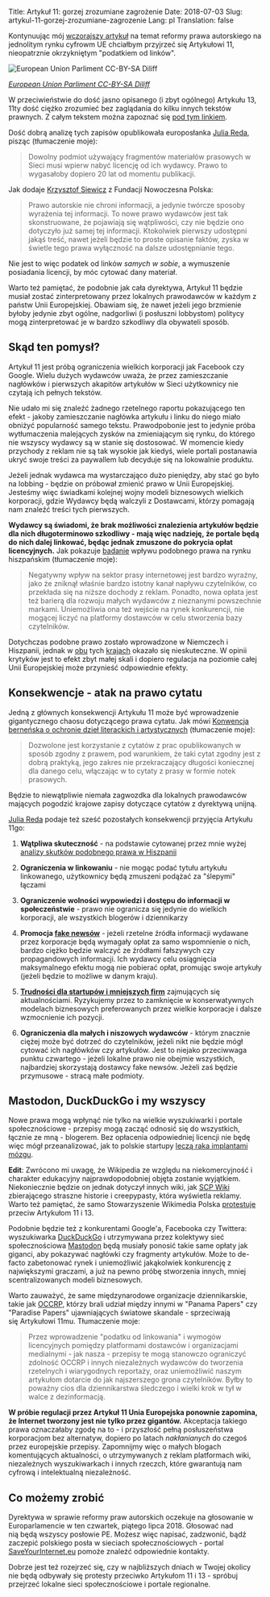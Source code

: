 Title: Artykuł 11: gorzej zrozumiane zagrożenie
Date: 2018-07-03
Slug: artykul-11-gorzej-zrozumiane-zagrozenie
Lang: pl
Translation: false

Kontynuując mój [wczorajszy artykuł](/nie-zamierzone-efekty-reformy-praw-autorskich-w-ue-pl.html) na temat reformy prawa autorskiego na jednolitym rynku cyfrowm UE chciałbym przyjrzeć się Artykułowi 11, nieopatrznie okrzykniętym "podatkiem od linków".

![European Union Parliment CC-BY-SA Diliff](/images/21_artykul_11/artykul_11.jpg)

[*European Union Parliment CC-BY-SA Diliff*](https://en.wikipedia.org/wiki/File:European_Parliament_Strasbourg_Hemicycle_-_Diliff.jpg)

W przeciwieństwie do dość jasno opisanego (i zbyt ogólnego) Artykułu 13, 11ty dość ciężko zrozumieć bez zaglądania do kilku innych tekstów prawnych. Z całym tekstem można zapoznać się [pod tym linkiem](https://eur-lex.europa.eu/legal-content/PL/TXT/HTML/?uri=CELEX%3A52016PC0593&from=EN).

Dość dobrą analizę tych zapisów opublikowała europosłanka [Julia Reda](https://juliareda.eu/eu-copyright-reform/extra-copyright-for-news-sites/), pisząc (tłumaczenie moje):

> Dowolny podmiot używający fragmentów materiałów prasowych w Sieci musi wpierw nabyć licencję od ich wydawcy. Prawo to wygasałoby dopiero 20 lat od momentu publikacji.

Jak dodaje [Krzysztof Siewicz](https://www.polskieradio.pl/7/129/Artykul/2160803,Nowe-prawo-autorskie-To-moga-byc-ACTA-2) z Fundacji Nowoczesna Polska:

> Prawo autorskie nie chroni informacji, a jedynie twórcze sposoby wyrażenia tej informacji. To nowe prawo wydawców jest tak skonstruowane, że pojawiają się wątpliwości, czy nie będzie ono dotyczyło już samej tej informacji. Ktokolwiek pierwszy udostępni jakąś treść, nawet jeżeli będzie to proste opisanie faktów, zyska w świetle tego prawa wyłączność na dalsze udostępnianie tego.

Nie jest to więc podatek od linków _samych w sobie_, a wymuszenie posiadania licencji, by móc cytować dany materiał.

Warto też pamiętać, że podobnie jak cała dyrektywa, Artykuł 11 będzie musiał zostać zinterpretowany przez lokalnych prawodawców w każdym z państw Unii Europejskiej. Obawiam się, że nawet jeżeli jego brzmienie byłoby jedynie zbyt ogólne, nadgorliwi (i posłuszni lobbystom) politycy mogą zinterpretować je w bardzo szkodliwy dla obywateli sposób.

## Skąd ten pomysł?

Artykuł 11 jest próbą ograniczenia wielkich korporacji jak Facebook czy Google. Wielu dużych wydawców uważa, że przez zamieszczanie nagłówków i pierwszych akapitów artykułów w Sieci użytkownicy nie czytają ich pełnych tekstów.

Nie udało mi się znaleźć żadnego rzetelnego raportu pokazującego ten efekt - jakoby zamieszczanie nagłówka artykułu i linku do niego miało obniżyć popularność samego tekstu. Prawodpobonie jest to jedynie próba wytłumaczenia malejących zysków na zmieniającym się rynku, do którego nie wszyscy wydawcy są w stanie się dostosować. W momencie kiedy przychody z reklam nie są tak wysokie jak kiedyś, wiele portali postanawia ukryć swoje treści za paywallem lub decyduje się na lokowalnie produktu.

Jeżeli jednak wydawca ma wystarczająco dużo pieniędzy, aby stać go było na lobbing - będzie on próbował zmienić prawo w Unii Europejskiej. Jesteśmy więc świadkami kolejnej wojny modeli biznesowych wielkich korporacji, gdzie Wydawcy będą walczyli z Dostawcami, którzy pomagają nam znaleźć treści tych pierwszych.

**Wydawcy są świadomi, że brak możliwości znalezienia artykułów będzie dla nich długoterminowo szkodliwy - mają więc nadzieję, że portale będą do nich dalej linkować, będąc jednak zmuszone do pokrycia opłat licencyjnych.** Jak pokazuje [badanie](http://www.europarl.europa.eu/RegData/etudes/BRIE/2016/593799/EPRS_BRI(2016)593799_EN.pdf) wpływu podobnego prawa na rynku hiszpańskim (tłumaczenie moje):

> Negatywny wpływ na sektor prasy internetowej jest bardzo wyraźny, jako że zniknął właśnie bardzo istotny kanał napływu czytelników, co przekłada się na niższe dochody z reklam. Ponadto, nowa opłata jest też barierą dla rozwoju małych wydawców z nieznanymi powszechnie markami. Uniemożliwia ona też wejście na rynek konkurencji, nie mogącej liczyć na platformy dostawców w celu stworzenia bazy czytelników.

Dotychczas podobne prawo zostało wprowadzone w Niemczech i Hiszpanii, jednak w [obu](https://www.pcmag.com/article2/0,2817,2416116,00.asp) tych [krajach](https://www.techdirt.com/articles/20150725/14510131761/study-spains-google-tax-news-shows-how-much-damage-it-has-done.shtml) okazało się nieskuteczne. W opinii krytyków jest to efekt zbyt małej skali i dopiero regulacja na poziomie całej Unii Europejskiej może przynieść odpowiednie efekty.

## Konsekwencje - atak na prawo cytatu

Jedną z głównych konsekwencji Artykułu 11 może być wprowadzenie gigantycznego chaosu dotyczącego prawa cytatu. Jak mówi [Konwencja berneńska o ochronie dzieł literackich i artystycznych](http://www.wipo.int/treaties/en/text.jsp?file_id=283698#P144_26032) (tłumaczenie moje):

> Dozwolone jest korzystanie z cytatów z prac opublikowanych w sposób zgodny z prawem, pod warunkiem, że taki cytat zgodny jest z dobrą praktyką, jego zakres nie przekraczający długości koniecznej dla danego celu, włączając w to cytaty z prasy w formie notek prasowych.

Będzie to niewątpliwie niemała zagwozdka dla lokalnych prawodawców mających pogodzić krajowe zapisy dotyczące cytatów z dyrektywą unijną.

[Julia Reda](https://juliareda.eu/eu-copyright-reform/extra-copyright-for-news-sites/) podaje też sześć pozostałych konsekwencji przyjęcia Artykułu 11go:

1. **Wątpliwa skuteczność** - na podstawie cytowanej przez mnie wyżej [analizy skutków podobnego prawa w Hiszpanii](http://www.europarl.europa.eu/RegData/etudes/BRIE/2016/593799/EPRS_BRI(2016)593799_EN.pdf)

2. **Ograniczenia w linkowaniu** - nie mogąc podać tytułu artykułu linkowanego, użytkownicy będą zmuszeni podążać za "ślepymi" łączami

3. **Ograniczenie wolności wypowiedzi i dostępu do informacji w społeczeństwie** - prawo nie ogranicza się jedynie do wielkich korporacji, ale wszystkich blogerów i dziennikarzy

4. **Promocja [fake newsów](https://juliareda.eu/2018/04/fake-news-link-tax/)** - jeżeli rzetelne źródła informacji wydawane przez korporacje będą wymagały opłat za samo wspomnienie o nich, bardzo ciężko będzie walczyć ze źródłami fałszywych czy propagandowych informacji. Ich wydawcy celu osiągnięcia maksymalnego efektu mogą nie pobierać opłat, promując swoje artykuły (jeżeli będzie to możliwe w danym kraju).

5. **[Trudności dla startupów i mniejszych firm](https://juliareda.eu/2017/04/copyright-reform-kills-eu-startups/)** zajmujących się aktualnościami. Ryzykujemy przez to zamknięcie w konserwatywnych modelach biznesowych preferowanych przez wielkie korporacje i dalsze wzmocnienie ich pozycji.

6. **Ograniczenia dla małych i niszowych wydawców** - którym znacznie ciężej może być dotrzeć do czytelników, jeżeli nikt nie będzie mógł cytować ich nagłówków czy artykułów. Jest to niejako przeciwwaga punktu czwartego - jeżeli lokalne prawo nie obejmie wszystkich, najbardziej skorzystają dostawcy fake newsów. Jeżeli zaś będzie przymusowe - stracą małe podmioty.

## Mastodon, DuckDuckGo i my wszyscy

Nowe prawa mogą wpłynąć nie tylko na wielkie wyszukiwarki i portale społecznościowe - przepisy mogą zacząć odnosić się do wszystkich, łącznie ze mną - blogerem. Bez opłacenia odpowiedniej licencji nie będę więc mógł przeanalizować, jak to polskie startupy [leczą raka implantami mózgu](https://www.spidersweb.pl/e/cardio-technology-neuroon).

**Edit**: Zwrócono mi uwagę, że Wikipedia ze względu na niekomercyjność i charakter edukacyjny najprawdopodobniej objęta zostanie wyjątkiem. Niekoniecznie będzie on jednak dotyczył innych wiki, jak [SCP Wiki](http://scp-wiki.org/) zbierającego straszne historie i creepypasty, która wyświetla reklamy. Warto też pamiętać, że samo Stowarzyszenie Wikimedia Polska [protestuje](http://blog.wikimedia.pl/blog/2018/06/20/stanowisko-stowarzyszenia-wikimedia-polska-w-sprawie-proponowanej-dyrektywy-o-prawach-autorskich-na-jednolitym-rynku-cyfrowym/) przeciw Artykułom 11 i 13.

Podobnie będzie też z konkurentami Google'a, Facebooka czy Twittera: wyszukiwarka [DuckDuckGo](https://duckduckgo.com/) i utrzymywana przez kolektywy sieć społecznościowa [Mastodon](https://joinmastodon.org/) będą musiały ponosić takie same opłaty jak giganci, aby pokazywać nagłówki czy fragmenty artykułów. Może to de-facto zabetonować rynek i uniemożliwić jakąkolwiek konkurencję z największymi graczami, a już na pewno próbę stworzenia innych, mniej scentralizowanych modeli biznesowych.

Warto zauważyć, że same międzynarodowe organizacje dziennikarskie, takie jak [OCCRP](https://www.occrp.org/en/62-press-releases/8003-occrp-s-position-on-the-proposed-directive-on-copyright-in-the-digital-single-market), którzy brali udział między innymi w "Panama Papers" czy "Paradise Papers" ujawniających światowe skandale - sprzeciwają się Artykułowi 11mu. Tłumaczenie moje:

> Przez wprowadzenie "podatku od linkowania" i wymogów licencyjnych pomiędzy platformami dostawców i organizacjami medialnymi - jak nasza - przepisy te mogą stanowczo ograniczyć zdolność OCCRP i innych niezależnych wydawców do tworzenia rzetelnych i wiarygodnych reportaży, oraz uniemożliwić naszym artykułom dotarcie do jak najszerszego grona czytelników. Byłby to poważny cios dla dziennikarstwa śledczego i wielki krok w tył w walce z dezinformacją.

**W próbie regulacji przez Artykuł 11 Unia Europejska ponownie zapomina, że Internet tworzony jest nie tylko przez gigantów.** Akceptacja takiego prawa oznaczałaby zgodę na to - i przyszłość pełną posłuszeństwa korporacjom bez alternatyw, dopiero po latach _nakłanianych_ do czegoś przez europejskie przepisy. Zapomnijmy więc o małych blogach komentujących aktualności, o utrzymywanych z reklam platformach wiki, niezależnych wyszukiwarkach i innych rzeczch, które gwarantują nam cyfrową i intelektualną niezależność.

## Co możemy zrobić

Dyrektywa w sprawie reformy praw autorskich oczekuje na głosowanie w Europarlamencie w ten czwartek, piątego lipca 2018. Głosować nad nią będą wszyscy posłowie PE. Możesz więc napisać, zadzwonić, bądź zaczepić polskiego posła w sieciach społecznościowych - portal [SaveYourInternet.eu](https://saveyourinternet.eu/pl/) pomoże znaleźć odpowiednie kontakty.

Dobrze jest też rozejrzeć się, czy w najbliższych dniach w Twojej okolicy nie będą odbywały się protesty przeciwko Artykułom 11 i 13 - spróbuj przejrzeć lokalne sieci społecznościowe i portale regionalne.
